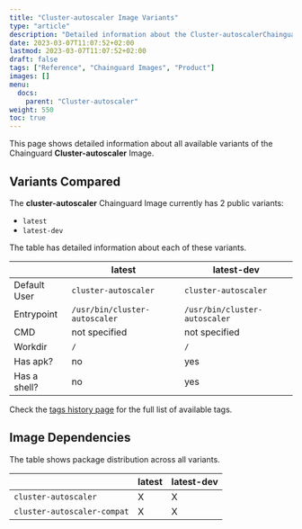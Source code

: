 ```yaml
---
title: "Cluster-autoscaler Image Variants"
type: "article"
description: "Detailed information about the Cluster-autoscalerChainguard Image variants"
date: 2023-03-07T11:07:52+02:00
lastmod: 2023-03-07T11:07:52+02:00
draft: false
tags: ["Reference", "Chainguard Images", "Product"]
images: []
menu:
  docs:
    parent: "Cluster-autoscaler"
weight: 550
toc: true
---
```


This page shows detailed information about all available variants of the Chainguard **Cluster-autoscaler** Image.

## Variants Compared
The **cluster-autoscaler** Chainguard Image currently has 2 public variants: 

- `latest`
- `latest-dev`

The table has detailed information about each of these variants.

|              | latest                        | latest-dev                    |
|--------------|-------------------------------|-------------------------------|
| Default User | `cluster-autoscaler`          | `cluster-autoscaler`          |
| Entrypoint   | `/usr/bin/cluster-autoscaler` | `/usr/bin/cluster-autoscaler` |
| CMD          | not specified                 | not specified                 |
| Workdir      | `/`                           | `/`                           |
| Has apk?     | no                            | yes                           |
| Has a shell? | no                            | yes                           |

Check the [tags history page](/chainguard/chainguard-images/reference/cluster-autoscaler/tags_history/) for the full list of available tags.
## Image Dependencies
The table shows package distribution across all variants.

|                             | latest | latest-dev |
|-----------------------------|--------|------------|
| `cluster-autoscaler`        | X      | X          |
| `cluster-autoscaler-compat` | X      | X          |
